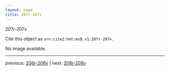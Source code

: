 ```yaml
---
layout: page
title: 207r-207v
---
```


207r-207v

Cite this object as `urn:cite2:hmt:msB.v1:207r-207v`.

No image available. 



---

previous: [206r-206v](../206r-206v/) | next: [208r-208v](../208r-208v/)
